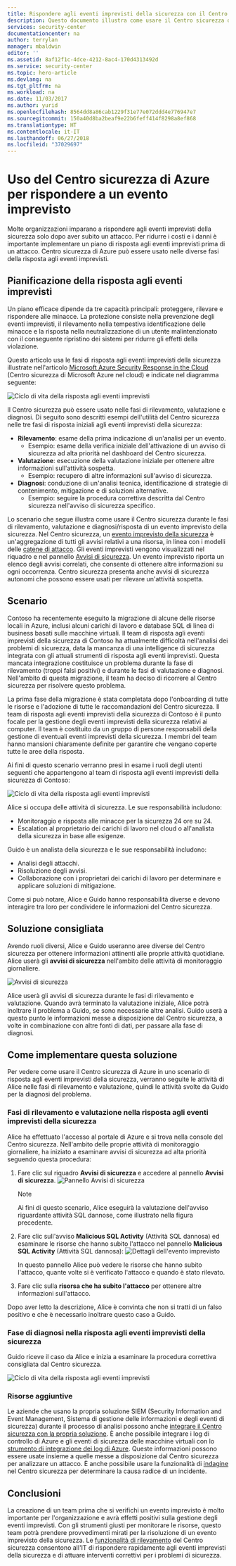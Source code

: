 ```yaml
---
title: Rispondere agli eventi imprevisti della sicurezza con il Centro sicurezza di Azure | Documentazione Microsoft
description: Questo documento illustra come usare il Centro sicurezza di Azure per uno scenario di risposta agli eventi imprevisti.
services: security-center
documentationcenter: na
author: terrylan
manager: mbaldwin
editor: ''
ms.assetid: 8af12f1c-4dce-4212-8ac4-170d4313492d
ms.service: security-center
ms.topic: hero-article
ms.devlang: na
ms.tgt_pltfrm: na
ms.workload: na
ms.date: 11/03/2017
ms.author: yurid
ms.openlocfilehash: 8564dd8a86cab1229f31e77e072ddd4e776947e7
ms.sourcegitcommit: 150a40d8ba2beaf9e22b6feff414f8298a8ef868
ms.translationtype: HT
ms.contentlocale: it-IT
ms.lasthandoff: 06/27/2018
ms.locfileid: "37029697"
---
```

# <a name="using-azure-security-center-for-an-incident-response"></a>Uso del Centro sicurezza di Azure per rispondere a un evento imprevisto
Molte organizzazioni imparano a rispondere agli eventi imprevisti della sicurezza solo dopo aver subito un attacco. Per ridurre i costi e i danni è importante implementare un piano di risposta agli eventi imprevisti prima di un attacco. Centro sicurezza di Azure può essere usato nelle diverse fasi della risposta agli eventi imprevisti.

## <a name="incident-response-planning"></a>Pianificazione della risposta agli eventi imprevisti
Un piano efficace dipende da tre capacità principali: proteggere, rilevare e rispondere alle minacce. La protezione consiste nella prevenzione degli eventi imprevisti, il rilevamento nella tempestiva identificazione delle minacce e la risposta nella neutralizzazione di un utente malintenzionato con il conseguente ripristino dei sistemi per ridurre gli effetti della violazione.

Questo articolo usa le fasi di risposta agli eventi imprevisti della sicurezza illustrate nell'articolo [Microsoft Azure Security Response in the Cloud](https://gallery.technet.microsoft.com/Azure-Security-Response-in-dd18c678) (Centro sicurezza di Microsoft Azure nel cloud) e indicate nel diagramma seguente:

![Ciclo di vita della risposta agli eventi imprevisti](./media/security-center-incident-response/security-center-incident-response-fig1.png)

Il Centro sicurezza può essere usato nelle fasi di rilevamento, valutazione e diagnosi. Di seguito sono descritti esempi dell'utilità del Centro sicurezza nelle tre fasi di risposta iniziali agli eventi imprevisti della sicurezza:

* **Rilevamento**: esame della prima indicazione di un'analisi per un evento.
  * Esempio: esame della verifica iniziale dell'attivazione di un avviso di sicurezza ad alta priorità nel dashboard del Centro sicurezza.
* **Valutazione**: esecuzione della valutazione iniziale per ottenere altre informazioni sull'attività sospetta.
  * Esempio: recupero di altre informazioni sull'avviso di sicurezza.
* **Diagnosi**: conduzione di un'analisi tecnica, identificazione di strategie di contenimento, mitigazione e di soluzioni alternative.
  * Esempio: seguire la procedura correttiva descritta dal Centro sicurezza nell'avviso di sicurezza specifico.

Lo scenario che segue illustra come usare il Centro sicurezza durante le fasi di rilevamento, valutazione e diagnosi/risposta di un evento imprevisto della sicurezza. Nel Centro sicurezza, un [evento imprevisto della sicurezza](security-center-incident.md) è un'aggregazione di tutti gli avvisi relativi a una risorsa, in linea con i modelli delle [catene di attacco](https://blogs.technet.microsoft.com/office365security/addressing-your-cxos-top-five-cloud-security-concerns/). Gli eventi imprevisti vengono visualizzati nel riquadro e nel pannello [Avvisi di sicurezza](security-center-managing-and-responding-alerts.md). Un evento imprevisto riporta un elenco degli avvisi correlati, che consente di ottenere altre informazioni su ogni occorrenza. Centro sicurezza presenta anche avvisi di sicurezza autonomi che possono essere usati per rilevare un'attività sospetta.

## <a name="scenario"></a>Scenario
Contoso ha recentemente eseguito la migrazione di alcune delle risorse locali in Azure, inclusi alcuni carichi di lavoro e database SQL di linea di business basati sulle macchine virtuali. Il team di risposta agli eventi imprevisti della sicurezza di Contoso ha attualmente difficoltà nell'analisi dei problemi di sicurezza, data la mancanza di una intelligence di sicurezza integrata con gli attuali strumenti di risposta agli eventi imprevisti. Questa mancata integrazione costituisce un problema durante la fase di rilevamento (troppi falsi positivi) e durante le fasi di valutazione e diagnosi. Nell'ambito di questa migrazione, il team ha deciso di ricorrere al Centro sicurezza per risolvere questo problema.

La prima fase della migrazione è stata completata dopo l'onboarding di tutte le risorse e l'adozione di tutte le raccomandazioni del Centro sicurezza. Il team di risposta agli eventi imprevisti della sicurezza di Contoso è il punto focale per la gestione degli eventi imprevisti della sicurezza relativi ai computer. Il team è costituito da un gruppo di persone responsabili della gestione di eventuali eventi imprevisti della sicurezza. I membri del team hanno mansioni chiaramente definite per garantire che vengano coperte tutte le aree della risposta.

Ai fini di questo scenario verranno presi in esame i ruoli degli utenti seguenti che appartengono al team di risposta agli eventi imprevisti della sicurezza di Contoso:

![Ciclo di vita della risposta agli eventi imprevisti](./media/security-center-incident-response/security-center-incident-response-fig2.png)

Alice si occupa delle attività di sicurezza. Le sue responsabilità includono:

* Monitoraggio e risposta alle minacce per la sicurezza 24 ore su 24.
* Escalation al proprietario dei carichi di lavoro nel cloud o all'analista della sicurezza in base alle esigenze.

Guido è un analista della sicurezza e le sue responsabilità includono:

* Analisi degli attacchi.
* Risoluzione degli avvisi.
* Collaborazione con i proprietari dei carichi di lavoro per determinare e applicare soluzioni di mitigazione.

Come si può notare, Alice e Guido hanno responsabilità diverse e devono interagire tra loro per condividere le informazioni del Centro sicurezza.

## <a name="recommended-solution"></a>Soluzione consigliata
Avendo ruoli diversi, Alice e Guido useranno aree diverse del Centro sicurezza per ottenere informazioni attinenti alle proprie attività quotidiane. Alice userà gli **avvisi di sicurezza** nell'ambito delle attività di monitoraggio giornaliere.

![Avvisi di sicurezza](./media/security-center-incident-response/security-center-incident-response-fig3.png)

Alice userà gli avvisi di sicurezza durante le fasi di rilevamento e valutazione. Quando avrà terminato la valutazione iniziale, Alice potrà inoltrare il problema a Guido, se sono necessarie altre analisi. Guido userà a questo punto le informazioni messe a disposizione dal Centro sicurezza, a volte in combinazione con altre fonti di dati, per passare alla fase di diagnosi.

## <a name="how-to-implement-this-solution"></a>Come implementare questa soluzione
Per vedere come usare il Centro sicurezza di Azure in uno scenario di risposta agli eventi imprevisti della sicurezza, verranno seguite le attività di Alice nelle fasi di rilevamento e valutazione, quindi le attività svolte da Guido per la diagnosi del problema.

### <a name="detect-and-assess-incident-response-stages"></a>Fasi di rilevamento e valutazione nella risposta agli eventi imprevisti della sicurezza
Alice ha effettuato l'accesso al portale di Azure e si trova nella console del Centro sicurezza. Nell'ambito delle proprie attività di monitoraggio giornaliere, ha iniziato a esaminare avvisi di sicurezza ad alta priorità seguendo questa procedura:

1. Fare clic sul riquadro **Avvisi di sicurezza** e accedere al pannello **Avvisi di sicurezza**.
    ![Pannello Avvisi di sicurezza](./media/security-center-incident-response/security-center-incident-response-fig4.png)

   > [!NOTE]
   > Ai fini di questo scenario, Alice eseguirà la valutazione dell'avviso riguardante attività SQL dannose, come illustrato nella figura precedente.
   >
   >
2. Fare clic sull'avviso **Malicious SQL Activity** (Attività SQL dannosa) ed esaminare le risorse che hanno subito l'attacco nel pannello **Malicious SQL Activity** (Attività SQL dannosa): ![Dettagli dell'evento imprevisto](./media/security-center-incident-response/security-center-incident-response-fig5.png)

    In questo pannello Alice può vedere le risorse che hanno subito l'attacco, quante volte si è verificato l'attacco e quando è stato rilevato.
3. Fare clic sulla **risorsa che ha subito l'attacco** per ottenere altre informazioni sull'attacco.

Dopo aver letto la descrizione, Alice è convinta che non si tratti di un falso positivo e che è necessario inoltrare questo caso a Guido.

### <a name="diagnose-incident-response-stage"></a>Fase di diagnosi nella risposta agli eventi imprevisti della sicurezza
Guido riceve il caso da Alice e inizia a esaminare la procedura correttiva consigliata dal Centro sicurezza.

![Ciclo di vita della risposta agli eventi imprevisti](./media/security-center-incident-response/security-center-incident-response-fig6.png)

### <a name="additional-resources"></a>Risorse aggiuntive
Le aziende che usano la propria soluzione SIEM (Security Information and Event Management, Sistema di gestione delle informazioni e degli eventi di sicurezza) durante il processo di analisi possono anche [integrare il Centro sicurezza con la propria soluzione](security-center-integrating-alerts-with-log-integration.md). È anche possibile integrare i log di controllo di Azure e gli eventi di sicurezza delle macchine virtuali con lo [strumento di integrazione dei log di Azure](https://azure.microsoft.com/blog/introducing-hdinsight-integration-with-azure-log-analytics/). Queste informazioni possono essere usate insieme a quelle messe a disposizione dal Centro sicurezza per analizzare un attacco. È anche possibile usare la funzionalità di [indagine](https://docs.microsoft.com/azure/security-center/security-center-investigation) nel Centro sicurezza per determinare la causa radice di un incidente.

## <a name="conclusion"></a>Conclusioni
La creazione di un team prima che si verifichi un evento imprevisto è molto importante per l'organizzazione e avrà effetti positivi sulla gestione degli eventi imprevisti. Con gli strumenti giusti per monitorare le risorse, questo team potrà prendere provvedimenti mirati per la risoluzione di un evento imprevisto della sicurezza. Le [funzionalità di rilevamento](security-center-detection-capabilities.md) del Centro sicurezza consentono all'IT di rispondere rapidamente agli eventi imprevisti della sicurezza e di attuare interventi correttivi per i problemi di sicurezza.
